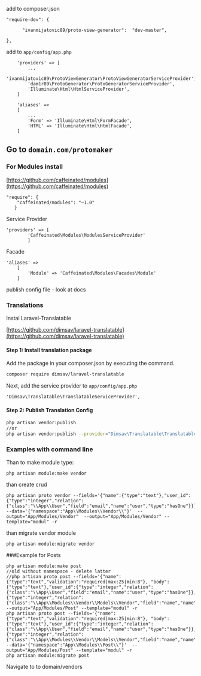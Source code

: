 
  add to composer.json



  	"require-dev": {

          "ivanmijatovic89/proto-view-generator":  "dev-master",

  	},



add to `app/config/app.php`
```
	'providers' => [
	    ...
	    'ivanmijatovic89\ProtoViewGenerator\ProtoViewGeneratorServiceProvider',
        'dam1r89\ProtoGenerator\ProtoGeneratorServiceProvider',
        'Illuminate\Html\HtmlServiceProvider',
    ]

    'aliases' =>
    [
        ...
        'Form' => 'Illuminate\Html\FormFacade',
        'HTML' => 'Illuminate\Html\HtmlFacade',
    ]
```

##  Go to `domain.com/protomaker`

### For Modules install
[https://github.com/caffeinated/modules](https://github.com/caffeinated/modules)

```
"require": {
    "caffeinated/modules": "~1.0"
   }
```
Service Provider
```
'providers' => [
        'Caffeinated\Modules\ModulesServiceProvider'
        ]
```
Facade
```
'aliases' =>
    [
        'Module' => 'Caffeinated\Modules\Facades\Module'
    ]
```
publish config file - look at docs

### Translations

Instal Laravel-Translatable

[https://github.com/dimsav/laravel-translatable](https://github.com/dimsav/laravel-translatable)

#### Step 1: Install translation package

Add the package in your composer.json by executing the command.

```bash
composer require dimsav/laravel-translatable
```

Next, add the service provider to `app/config/app.php`

```
'Dimsav\Translatable\TranslatableServiceProvider',
```

#### Step 2: Publish Translation Config

```bash
php artisan vendor:publish
//or
php artisan vendor:publish --provider="Dimsav\Translatable\TranslatableServiceProvider"
```


### Examples with command line

Than to make module type:
```
php artisan module:make vendor
```

than create crud
```
php artisan proto vendor --fields='{"name":{"type":"text"},"user_id":{"type":"integer","relation":{"class":"\\App\\User","field":"email","name":"user","type":"hasOne"}}}' --data='{"namespace":"App\\Modules\\Vendor\\"}'  --output="App/Modules/Vendor"  --output="App/Modules/Vendor" --template="modul" -r
```

than migrate vendor module
```
php artisan module:migrate vendor
```

###Example for Posts

```
php artisan module:make post
//old without namespace - delete latter
//php artisan proto post --fields='{"name":{"type":"text","validation":"required|max:25|min:8"}, "body":{"type":"text"},"user_id":{"type":"integer","relation":{"class":"\\App\\User","field":"email","name":"user","type":"hasOne"}},"vendors":{"type":"integer","relation":{"class":"\\App\\Modules\\Vendor\\Models\\Vendor","field":"name","name":"vendors","type":"belongsToMany"}}}' --output="App/Modules/Post" --template="modul" -r
php artisan proto post --fields='{"name":{"type":"text","validation":"required|max:25|min:8"}, "body":{"type":"text"},"user_id":{"type":"integer","relation":{"class":"\\App\\User","field":"email","name":"user","type":"hasOne"}},"vendors":{"type":"integer","relation":{"class":"\\App\\Modules\\Vendor\\Models\\Vendor","field":"name","name":"vendors","type":"belongsToMany"}}}' --data='{"namespace":"App\\Modules\\Post\\"}'  --output="App/Modules/Post" --template="modul" -r
php artisan module:migrate post
```

Navigate to to domain/vendors


